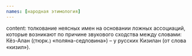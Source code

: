 ```yaml
---
names: [народная этимология]
---
```


content: толкование неясных имен на основании ложных ассоциаций, которые возникают по причине звукового сходства между словами: Кёз-Алан (⦅тюрк.⦆ «поляна-седловина») – у русских Кизилан (от слова «кизил»).
